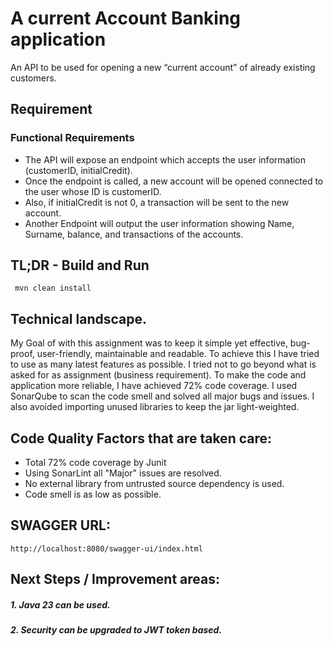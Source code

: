 # A current Account Banking application

An API to be used for opening a new “current account” of already existing customers.

## Requirement

### Functional Requirements
    
- The API will expose an endpoint which accepts the user information (customerID, initialCredit).
- Once the endpoint is called, a new account will be opened connected to the user whose ID is customerID.
- Also, if initialCredit is not 0, a transaction will be sent to the new account.
- Another Endpoint will output the user information showing Name, Surname, balance, and transactions of the accounts.

## TL;DR - Build and Run
 
	 mvn clean install
	 
## Technical landscape.

My Goal of with this assignment was to keep it simple yet effective, bug-proof, user-friendly, maintainable and readable. To achieve this I have tried to use as many latest features as possible. I tried not to go beyond what is asked for as assignment (business requirement). To make the code and application more reliable, I have achieved 72% code coverage. I used SonarQube to scan the code smell and solved all major bugs and issues. I also avoided importing unused libraries to keep the jar light-weighted. 

## Code Quality Factors that are taken care:

- Total 72% code coverage by Junit
- Using SonarLint all "Major" issues are resolved. 	 
- No external library from untrusted source dependency is used.
- Code smell is as low as possible.


## SWAGGER URL:
	http://localhost:8080/swagger-ui/index.html
	
## Next Steps / Improvement areas:
##### 1. Java 23 can be used.
##### 2. Security can be upgraded to JWT token based.